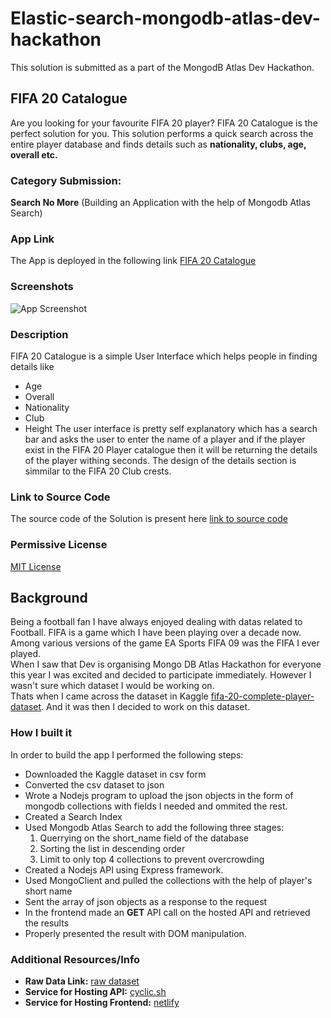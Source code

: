 # Elastic-search-mongodb-atlas-dev-hackathon
This solution is submitted as a part of the MongodB Atlas Dev Hackathon.
## FIFA 20 Catalogue
Are you looking for your favourite FIFA 20 player? FIFA 20 Catalogue is the perfect solution for you. This solution performs a quick search across the entire player database and finds details such as **nationality, clubs, age, overall etc.**

### Category Submission:
**Search No More** (Building an Application with the help of Mongodb Atlas Search)

### App Link
The App is deployed in the following link
[FIFA 20 Catalogue](https://fifa20.netlify.app/)

### Screenshots
![App Screenshot](https://dev-to-uploads.s3.amazonaws.com/uploads/articles/ss9jek3v3ew45g553n6e.png)

### Description
FIFA 20 Catalogue is a simple User Interface which helps people in finding details like
- Age
- Overall
- Nationality
- Club
- Height
The user interface is pretty self explanatory which has a search bar and asks the user to enter the name of a player and if the player exist in the FIFA 20 Player catalogue then it will be returning the details of the player withing seconds. The design of the details section is simmilar to the FIFA 20 Club crests.

### Link to Source Code
The source code of the Solution is present here [link to source code](https://github.com/abirbhattacharya82/Elastic-search-mongodb-atlas-dev-hackathon)

### Permissive License
[MIT License](https://github.com/abirbhattacharya82/Elastic-search-mongodb-atlas-dev-hackathon/blob/main/LICENSE)

## Background
Being a football fan I have always enjoyed dealing with datas related to Football. FIFA is a game which I have been playing over a decade now. Among various versions of the game EA Sports FIFA 09 was the FIFA I ever played. <br>
When I saw that Dev is organising Mongo DB Atlas Hackathon for everyone this year I was excited and decided to participate immediately. However I wasn't sure which dataset I would be working on. <br>
Thats when I came across the dataset in Kaggle [fifa-20-complete-player-dataset](https://www.kaggle.com/datasets/stefanoleone992/fifa-20-complete-player-dataset). And it was then I decided to work on this dataset.

### How I built it
In order to build the app I performed the following steps:
- Downloaded the Kaggle dataset in csv form
- Converted the csv dataset to json
- Wrote a Nodejs program to upload the json objects in the form of mongodb collections with fields I needed and ommited the rest.
- Created a Search Index
- Used Mongodb Atlas Search to add the following three stages:
  1. Querrying on the short_name field of the database
  2. Sorting the list in descending order
  3. Limit to only top 4 collections to prevent overcrowding
- Created a Nodejs API using Express framework.
- Used MongoClient and pulled the collections with the help of player's short name
- Sent the array of json objects as a response to the request
- In the frontend made an **GET** API call on the hosted API and retrieved the results
- Properly presented the result with DOM manipulation.

### Additional Resources/Info
- **Raw Data Link:** [raw dataset](https://www.kaggle.com/datasets/stefanoleone992/fifa-20-complete-player-dataset)
- **Service for Hosting API:** [cyclic.sh](https://www.cyclic.sh/)
- **Service for Hosting Frontend:** [netlify](https://www.netlify.com/)